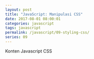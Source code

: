 ```yaml
---
layout: post
title: "JavaScript: Manipulasi CSS"
date: 2017-08-01 08:00:01
categories: javascript
tags: javascript
permalink: /javascript/09-styling-css/
series: 09
---
```


Konten Javascript CSS